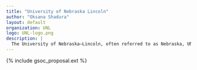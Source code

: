 ```yaml
---
title: "University of Nebraska Lincoln"
author: "Oksana Shadura"
layout: default
organization: UNL
logo: UNL-logo.png
description: |
  The University of Nebraska–Lincoln, often referred to as Nebraska, UNL or NU, is a public research university in the city of Lincoln, in the state of Nebraska in the Midwestern United States. It is the state's oldest university, and the largest in the University of Nebraska system.
---
```


{% include gsoc_proposal.ext %}
